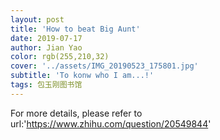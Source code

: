 ```yaml
---
layout: post
title: 'How to beat Big Aunt'
date: 2019-07-17
author: Jian Yao
color: rgb(255,210,32)
cover: '../assets/IMG_20190523_175801.jpg'
subtitle: 'To konw who I am...!'
tags: 包玉刚图书馆
---
```

For more details, please refer to url:'https://www.zhihu.com/question/20549844'
